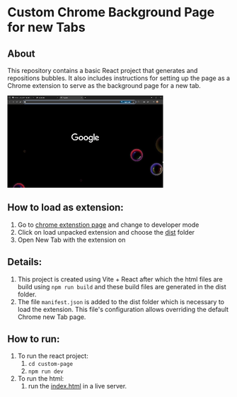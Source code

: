 # Custom Chrome Background Page for new Tabs

## About

This repository contains a basic React project that generates and repositions bubbles. It also includes instructions for setting up the page as a Chrome extension to serve as the background page for a new tab.

![Sample Video](https://github.com/Asha03123/Custom_Chrome_Tab/blob/main/video/sample-video.gif)

## How to load as extension:

1. Go to [chrome extenstion page](chrome://extensions/) and change to developer mode
2. Click on load unpacked extension and choose the [dist](https://github.com/Asha03123/Custom_Chrome_Tab/tree/main/dist) folder
3. Open New Tab with the extension on

## Details:

1. This project is created using Vite + React after which the html files are build using `npm run build` and these build files are generated in the dist folder.
2. The file `manifest.json` is added to the dist folder which is necessary to load the extension. This file's configuration allows overriding the default Chrome new Tab page.

## How to run:

1. To run the react project:
   1. `cd custom-page`
   2. `npm run dev`
2. To run the html:
   1. run the [index.html](https://github.com/Asha03123/Custom_Chrome_Tab/blob/main/dist/index.html) in a live server.
